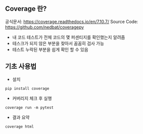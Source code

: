 ## Coverage 란? 

공식문서: https://coverage.readthedocs.io/en/7.10.7/
Source Code: https://github.com/nedbat/coveragepy

- 내 코드 테스트가 전체 코드의 몇 퍼센티지를 확인했는지 알려줌 
- 테스크가 되지 않은 부분을 찾아서 꼼꼼히 검사 가능 
- 테스트 누락된 부분을 쉽게 확인 할 수 있음 


## 기초 사용법 

- 설치 
``` 
pip install coverage
```

- 커버리지 체크 후 실행

```
coverage run -m pytest
```

- 결과 요약 
```
coverage html 
```